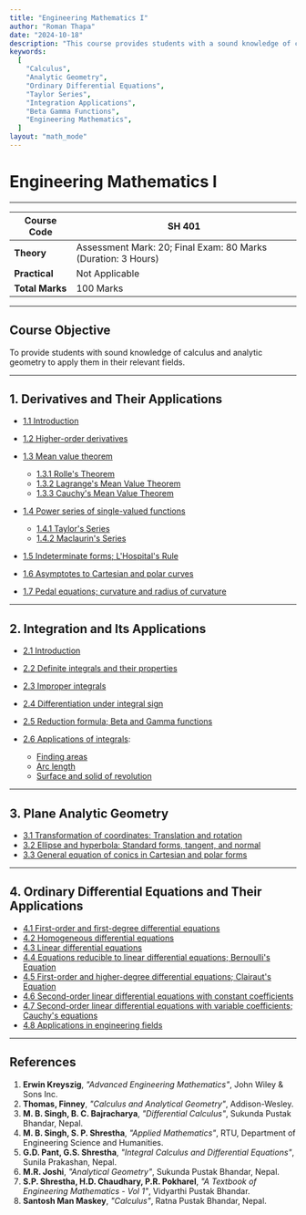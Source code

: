 ```yaml
---
title: "Engineering Mathematics I"
author: "Roman Thapa"
date: "2024-10-18"
description: "This course provides students with a sound knowledge of calculus, analytic geometry, and differential equations, essential for applications in engineering fields."
keywords:
  [
    "Calculus",
    "Analytic Geometry",
    "Ordinary Differential Equations",
    "Taylor Series",
    "Integration Applications",
    "Beta Gamma Functions",
    "Engineering Mathematics",
  ]
layout: "math_mode"
---
```


# Engineering Mathematics I

---

| **Course Code** | SH 401                                                        |
| --------------- | ------------------------------------------------------------- |
| **Theory**      | Assessment Mark: 20; Final Exam: 80 Marks (Duration: 3 Hours) |
| **Practical**   | Not Applicable                                                |
| **Total Marks** | 100 Marks                                                     |

---

## Course Objective

To provide students with sound knowledge of calculus and analytic geometry to apply them in their relevant fields.

---

## 1. Derivatives and Their Applications

- [1.1 Introduction](/notes/ioe/math/derivatives/introduction/)
- [1.2 Higher-order derivatives](/notes/ioe/math/derivatives/higher-order/)
- [1.3 Mean value theorem](/notes/ioe/math/derivatives/mean-value-theorem/)

  - [1.3.1 Rolle's Theorem](/notes/ioe/math/derivatives/rolles-theorem/)
  - [1.3.2 Lagrange's Mean Value Theorem](/notes/ioe/math/derivatives/lagranges-theorem/)
  - [1.3.3 Cauchy's Mean Value Theorem](/notes/ioe/math/derivatives/cauchys-theorem/)

- [1.4 Power series of single-valued functions](/notes/ioe/math/series/power-series/)

  - [1.4.1 Taylor's Series](/notes/ioe/math/series/taylors-series/)
  - [1.4.2 Maclaurin's Series](/notes/ioe/math/series/maclaurins-series/)

- [1.5 Indeterminate forms; L'Hospital's Rule](/notes/ioe/math/limits/lhospitals-rule/)
- [1.6 Asymptotes to Cartesian and polar curves](/notes/ioe/math/curves/asymptotes/)
- [1.7 Pedal equations; curvature and radius of curvature](/notes/ioe/math/curves/pedal-equations/)

---

## 2. Integration and Its Applications

- [2.1 Introduction](/notes/ioe/math/integration/introduction/)
- [2.2 Definite integrals and their properties](/notes/ioe/math/integration/definite-integrals/)
- [2.3 Improper integrals](/notes/ioe/math/integration/improper-integrals/)
- [2.4 Differentiation under integral sign](/notes/ioe/math/integration/differentiation-under-integral/)
- [2.5 Reduction formula; Beta and Gamma functions](/notes/ioe/math/integration/beta-gamma-functions/)
- [2.6 Applications of integrals](/notes/ioe/math/integration/applications/):

  - [Finding areas](/notes/ioe/math/integration/areas/)
  - [Arc length](/notes/ioe/math/integration/arc-length/)
  - [Surface and solid of revolution](/notes/ioe/math/integration/revolution/)

---

## 3. Plane Analytic Geometry

- [3.1 Transformation of coordinates: Translation and rotation](/notes/ioe/math/geometry/transformations/)
- [3.2 Ellipse and hyperbola: Standard forms, tangent, and normal](/notes/ioe/math/geometry/ellipse-hyperbola/)
- [3.3 General equation of conics in Cartesian and polar forms](/notes/ioe/math/geometry/conics/)

---

## 4. Ordinary Differential Equations and Their Applications

- [4.1 First-order and first-degree differential equations](/notes/ioe/math/differential-equations/first-order/)
- [4.2 Homogeneous differential equations](/notes/ioe/math/differential-equations/homogeneous/)
- [4.3 Linear differential equations](/notes/ioe/math/differential-equations/linear/)
- [4.4 Equations reducible to linear differential equations; Bernoulli's Equation](/notes/ioe/math/differential-equations/bernoulli/)
- [4.5 First-order and higher-degree differential equations; Clairaut's Equation](/notes/ioe/math/differential-equations/clairaut/)
- [4.6 Second-order linear differential equations with constant coefficients](/notes/ioe/math/differential-equations/second-order-constant/)
- [4.7 Second-order linear differential equations with variable coefficients; Cauchy's equations](/notes/ioe/math/differential-equations/cauchys-equation/)
- [4.8 Applications in engineering fields](/notes/ioe/math/differential-equations/applications/)

---

## References

1. **Erwin Kreyszig**, _"Advanced Engineering Mathematics"_, John Wiley & Sons Inc.
2. **Thomas, Finney**, _"Calculus and Analytical Geometry"_, Addison-Wesley.
3. **M. B. Singh, B. C. Bajracharya**, _"Differential Calculus"_, Sukunda Pustak Bhandar, Nepal.
4. **M. B. Singh, S. P. Shrestha**, _"Applied Mathematics"_, RTU, Department of Engineering Science and Humanities.
5. **G.D. Pant, G.S. Shrestha**, _"Integral Calculus and Differential Equations"_, Sunila Prakashan, Nepal.
6. **M.R. Joshi**, _"Analytical Geometry"_, Sukunda Pustak Bhandar, Nepal.
7. **S.P. Shrestha, H.D. Chaudhary, P.R. Pokharel**, _"A Textbook of Engineering Mathematics - Vol 1"_, Vidyarthi Pustak Bhandar.
8. **Santosh Man Maskey**, _"Calculus"_, Ratna Pustak Bhandar, Nepal.
